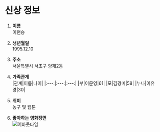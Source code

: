 # 신상 정보
1. __이름__   
   이현승

2. __생년월일__   
   1995.12.10

3. __주소__   
   서울특별시 서초구 양재2동

4. __가족관계__   
   |관계|이름|나이|
   |:---:|:---:|:---:|
   |부|이문영|61|
   |모|김경미|58|
   |누나|이유경|30|

5. __취미__   
   농구 및 웹툰

6. __좋아하는 영화장면__   
   ![어바웃타임](C:\big_study\my-hs-project)

